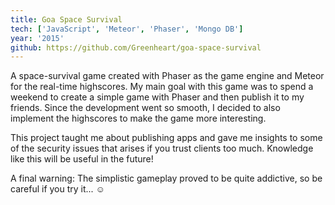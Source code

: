 ```yaml
---
title: Goa Space Survival
tech: ['JavaScript', 'Meteor', 'Phaser', 'Mongo DB']
year: '2015'
github: https://github.com/Greenheart/goa-space-survival
---
```


A space-survival game created with Phaser as the game engine and Meteor for the real-time highscores. My main goal with this game was to spend a weekend to create a simple game with Phaser and then publish it to my friends. Since the development went so smooth, I decided to also implement the highscores to make the game more interesting.

This project taught me about publishing apps and gave me insights to some of the security issues that arises if you trust clients too much. Knowledge like this will be useful in the future!

A final warning: The simplistic gameplay proved to be quite addictive, so be careful if you try it... ☺
